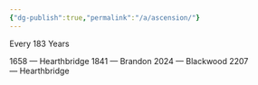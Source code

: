 ```yaml
---
{"dg-publish":true,"permalink":"/a/ascension/"}
---
```


Every 183 Years

1658 — Hearthbridge
1841 — Brandon
2024 — Blackwood
2207 — Hearthbridge

